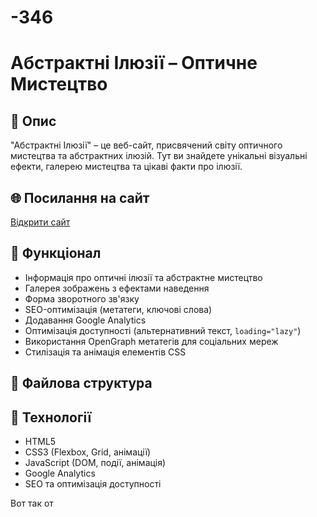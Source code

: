 # -346
# Абстрактні Ілюзії – Оптичне Мистецтво

## 📖 Опис
"Абстрактні Ілюзії" – це веб-сайт, присвячений світу оптичного мистецтва та абстрактних ілюзій. Тут ви знайдете унікальні візуальні ефекти, галерею мистецтва та цікаві факти про ілюзії.

## 🌐 Посилання на сайт
[Відкрити сайт](https://example.com)

## 🔧 Функціонал
- Інформація про оптичні ілюзії та абстрактне мистецтво
- Галерея зображень з ефектами наведення
- Форма зворотного зв'язку
- SEO-оптимізація (метатеги, ключові слова)
- Додавання Google Analytics
- Оптимізація доступності (альтернативний текст, `loading="lazy"`)
- Використання OpenGraph метатегів для соціальних мереж
- Стилізація та анімація елементів CSS

## 📂 Файлова структура

## 🚀 Технології
- HTML5
- CSS3 (Flexbox, Grid, анімації)
- JavaScript (DOM, події, анімація)
- Google Analytics
- SEO та оптимізація доступності

Вот так от